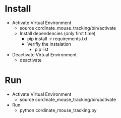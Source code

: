 # Install
- Activate Virtual Environment
    - source cordinate_mouse_tracking/bin/activate
    - Install dependencies (only first time)
        - pip install -r requirements.txt
        - Verifiy the instalation
            - pip list
- Deactivate Virtual Environment
    - deactivate

# Run
- Activate Virtual Environment
    - source cordinate_mouse_tracking/bin/activate
- Run
    - python cordinate_mouse_tracking.py
